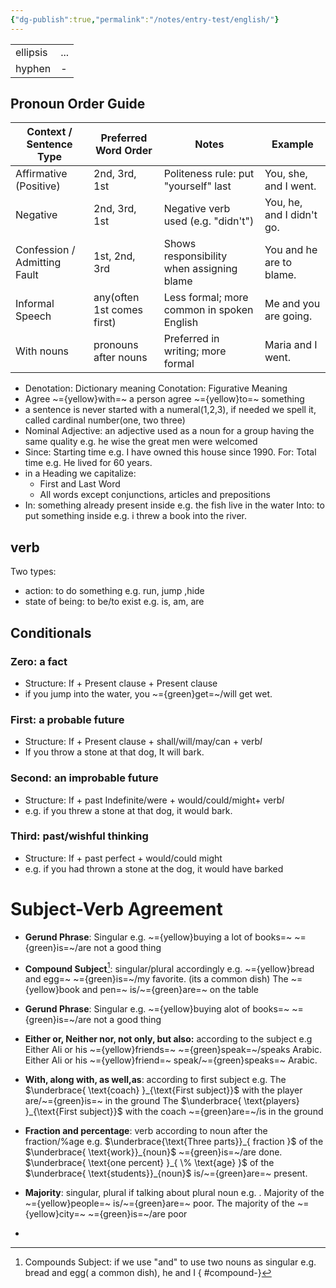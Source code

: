 ```yaml
---
{"dg-publish":true,"permalink":"/notes/entry-test/english/"}
---
```



|          |     |
| -------- | --- |
| ellipsis | ... |
| hyphen   | -   |
## Pronoun Order Guide

| Context / Sentence Type      | Preferred Word Order       | Notes                                      | Example                   |
| ---------------------------- | -------------------------- | ------------------------------------------ | ------------------------- |
| Affirmative (Positive)       | 2nd, 3rd, 1st              | Politeness rule: put "yourself" last       | You, she, and I went.     |
| Negative                     | 2nd, 3rd, 1st              | Negative verb used (e.g. "didn't")         | You, he, and I didn't go. |
| Confession / Admitting Fault | 1st, 2nd, 3rd              | Shows responsibility when assigning blame  | You and he are to blame.  |
| Informal Speech              | any(often 1st comes first) | Less formal; more common in spoken English | Me and you are going.     |
| With nouns                   | pronouns after nouns       | Preferred in writing; more formal          | Maria and I went.         |

- Denotation: Dictionary meaning
  Conotation: Figurative Meaning
- Agree ~={yellow}with=~ a person
  agree ~={yellow}to=~ something
- a sentence is never started with a numeral(1,2,3), if needed we spell it, called cardinal number(one, two three)
- Nominal Adjective: an adjective used as a noun for a group having the same quality e.g.  he wise the great men were welcomed
- Since: Starting time e.g.  I have owned this house since 1990.
  For: Total time e.g.  He lived for 60 years.
- in a Heading we capitalize:
	- First and Last Word
	-  All words except conjunctions, articles and prepositions
- In: something already present inside e.g.  the fish live in the water
  Into: to put something inside e.g.  i threw a book into the river.
## verb
Two types:
- action: to do something e.g.  run, jump ,hide
- state of being: to be/to exist e.g.  is, am, are


## Conditionals
### Zero: a fact
- Structure: If + Present clause + Present clause
- if you jump into the water, you ~={green}get=~/will get wet.
### First: a probable future
- Structure: If + Present clause + shall/will/may/can + verb$I$
- If you throw a stone at that dog, It will bark.
### Second: an improbable future
- Structure: If + past Indefinite/were + would/could/might+ verb$I$
- e.g.  if you threw a stone at that dog, it would bark.
### Third: past/wishful thinking
- Structure: If + past perfect + would/could might
- e.g.  if you had thrown a stone at the dog, it would have barked

# Subject-Verb Agreement

- **Gerund Phrase**: Singular
	e.g.  ~={yellow}buying a lot of books=~ ~={green}is=~/are not a good thing

- **Compound Subject**[^1]: singular/plural accordingly
	e.g.  ~={yellow}bread and egg=~ ~={green}is=~/my favorite. (its a common dish)
		The ~={yellow}book and pen=~ is/~={green}are=~ on the table

- **Gerund Phrase**: Singular
	e.g.  ~={yellow}buying alot of books=~ ~={green}is=~/are not a good thing

- **Either or, Neither nor, not only, but also:** according to the subject
	e.g Either Ali or his ~={yellow}friends=~ ~={green}speak=~/speaks Arabic.
		Either Ali or his ~={yellow}friend=~ speak/~={green}speaks=~ Arabic.

- **With, along with, as well,as**: according to first subject
	e.g.  The $\underbrace{ \text{coach} }_{\text{First subject}}$ with the player are/~={green}is=~ in the ground
		The $\underbrace{ \text{players} }_{\text{First subject}}$ with the coach ~={green}are=~/is in the ground

- **Fraction and percentage**: verb according to noun after the fraction/%age
	e.g.  $\underbrace{\text{Three parts}}_{ fraction }$ of the $\underbrace{ \text{work}}_{noun}$ ~={green}is=~/are done.
		$\underbrace{ \text{one percent} }_{ \% \text{age} }$ of the $\underbrace{ \text{students}}_{noun}$ is/~={green}are=~ present.

- **Majority**: singular, plural if talking about plural noun
	e.g. . Majority of the ~={yellow}people=~ is/~={green}are=~ poor.
		The majority of the ~={yellow}city=~ ~={green}is=~/are poor

- 

[^1]: Compounds Subject: if we use "and" to use two nouns as singular e.g.  bread and egg( a common dish), he and I
{ #compound-}


[^2]: 

[^3]: 
